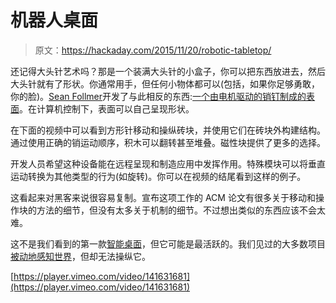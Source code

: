 # 机器人桌面

> 原文：<https://hackaday.com/2015/11/20/robotic-tabletop/>

还记得大头针艺术吗？那是一个装满大头针的小盒子，你可以把东西放进去，然后大头针就有了形状。你通常用手，但任何小物体都可以(包括，如果你足够勇敢，你的脸)。[Sean Follmer](以前在麻省理工学院媒体实验室)开发了与此相反的东西:[一个由电机驱动的销钉制成的表面](http://www.technologyreview.com/news/543586/a-robotic-tabletop-makes-simple-structures-all-by-itself/)。在计算机控制下，表面可以自己呈现形状。

在下面的视频中可以看到方形针移动和操纵砖块，并使用它们在砖块外构建结构。通过使用正确的销运动顺序，积木可以翻转甚至堆叠。磁性块提供了更多的选择。

开发人员希望这种设备能在远程呈现和制造应用中发挥作用。特殊模块可以将垂直运动转换为其他类型的行为(如旋转)。你可以在视频的结尾看到这样的例子。

这看起来对黑客来说很容易复制。宣布这项工作的 ACM 论文有很多关于移动和操作块的方法的细节，但没有太多关于机制的细节。不过想出类似的东西应该不会太难。

这不是我们看到的第一款[智能桌面](http://hackaday.com/2011/10/23/medusa-a-proximity-aware-tabletop/)，但它可能是最活跃的。我们见过的大多数项目[被动地感知世界](http://hackaday.com/2009/01/18/multitouch-tabletop-gaming/)，但却无法操纵它。

[https://player.vimeo.com/video/141631681](https://player.vimeo.com/video/141631681)
